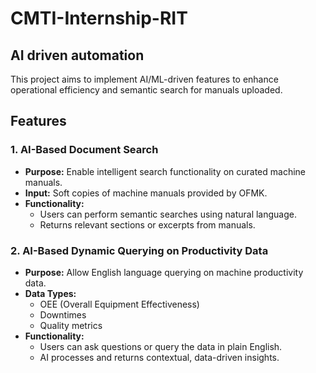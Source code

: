 # CMTI-Internship-RIT


##  AI driven automation 

This project aims to implement AI/ML-driven features to enhance operational efficiency and semantic search for manuals uploaded.

## Features

### 1. AI-Based Document Search
- **Purpose:** Enable intelligent search functionality on curated machine manuals.
- **Input:** Soft copies of machine manuals provided by OFMK.
- **Functionality:** 
  - Users can perform semantic searches using natural language.
  - Returns relevant sections or excerpts from manuals.

### 2. AI-Based Dynamic Querying on Productivity Data
- **Purpose:** Allow English language querying on machine productivity data.
- **Data Types:**
  - OEE (Overall Equipment Effectiveness)
  - Downtimes
  - Quality metrics
- **Functionality:** 
  - Users can ask questions or query the data in plain English.
  - AI processes and returns contextual, data-driven insights.
